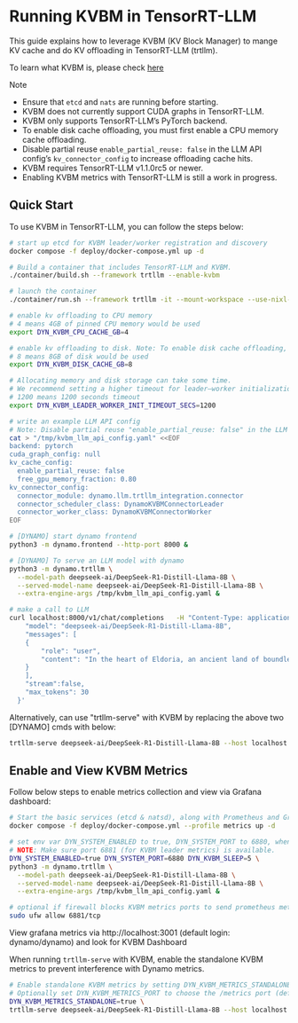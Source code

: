 <!--
SPDX-FileCopyrightText: Copyright (c) 2025 NVIDIA CORPORATION & AFFILIATES. All rights reserved.
SPDX-License-Identifier: Apache-2.0

Licensed under the Apache License, Version 2.0 (the "License");
you may not use this file except in compliance with the License.
You may obtain a copy of the License at

http://www.apache.org/licenses/LICENSE-2.0

Unless required by applicable law or agreed to in writing, software
distributed under the License is distributed on an "AS IS" BASIS,
WITHOUT WARRANTIES OR CONDITIONS OF ANY KIND, either express or implied.
See the License for the specific language governing permissions and
limitations under the License.
-->

# Running KVBM in TensorRT-LLM

This guide explains how to leverage KVBM (KV Block Manager) to mange KV cache and do KV offloading in TensorRT-LLM (trtllm).

To learn what KVBM is, please check [here](https://docs.nvidia.com/dynamo/latest/architecture/kvbm_intro.html)

> [!Note]
> - Ensure that `etcd` and `nats` are running before starting.
> - KVBM does not currently support CUDA graphs in TensorRT-LLM.
> - KVBM only supports TensorRT-LLM’s PyTorch backend.
> - To enable disk cache offloading, you must first enable a CPU memory cache offloading.
> - Disable partial reuse `enable_partial_reuse: false` in the LLM API config’s `kv_connector_config` to increase offloading cache hits.
> - KVBM requires TensorRT-LLM v1.1.0rc5 or newer.
> - Enabling KVBM metrics with TensorRT-LLM is still a work in progress.

## Quick Start

To use KVBM in TensorRT-LLM, you can follow the steps below:

```bash
# start up etcd for KVBM leader/worker registration and discovery
docker compose -f deploy/docker-compose.yml up -d

# Build a container that includes TensorRT-LLM and KVBM.
./container/build.sh --framework trtllm --enable-kvbm

# launch the container
./container/run.sh --framework trtllm -it --mount-workspace --use-nixl-gds

# enable kv offloading to CPU memory
# 4 means 4GB of pinned CPU memory would be used
export DYN_KVBM_CPU_CACHE_GB=4

# enable kv offloading to disk. Note: To enable disk cache offloading, you must first enable a CPU memory cache offloading.
# 8 means 8GB of disk would be used
export DYN_KVBM_DISK_CACHE_GB=8

# Allocating memory and disk storage can take some time.
# We recommend setting a higher timeout for leader–worker initialization.
# 1200 means 1200 seconds timeout
export DYN_KVBM_LEADER_WORKER_INIT_TIMEOUT_SECS=1200
```

```bash
# write an example LLM API config
# Note: Disable partial reuse "enable_partial_reuse: false" in the LLM API config’s "kv_connector_config" to increase offloading cache hits.
cat > "/tmp/kvbm_llm_api_config.yaml" <<EOF
backend: pytorch
cuda_graph_config: null
kv_cache_config:
  enable_partial_reuse: false
  free_gpu_memory_fraction: 0.80
kv_connector_config:
  connector_module: dynamo.llm.trtllm_integration.connector
  connector_scheduler_class: DynamoKVBMConnectorLeader
  connector_worker_class: DynamoKVBMConnectorWorker
EOF

# [DYNAMO] start dynamo frontend
python3 -m dynamo.frontend --http-port 8000 &

# [DYNAMO] To serve an LLM model with dynamo
python3 -m dynamo.trtllm \
  --model-path deepseek-ai/DeepSeek-R1-Distill-Llama-8B \
  --served-model-name deepseek-ai/DeepSeek-R1-Distill-Llama-8B \
  --extra-engine-args /tmp/kvbm_llm_api_config.yaml &

# make a call to LLM
curl localhost:8000/v1/chat/completions   -H "Content-Type: application/json"   -d '{
    "model": "deepseek-ai/DeepSeek-R1-Distill-Llama-8B",
    "messages": [
    {
        "role": "user",
        "content": "In the heart of Eldoria, an ancient land of boundless magic and mysterious creatures, lies the long-forgotten city of Aeloria. Once a beacon of knowledge and power, Aeloria was buried beneath the shifting sands of time, lost to the world for centuries. You are an intrepid explorer, known for your unparalleled curiosity and courage, who has stumbled upon an ancient map hinting at ests that Aeloria holds a secret so profound that it has the potential to reshape the very fabric of reality. Your journey will take you through treacherous deserts, enchanted forests, and across perilous mountain ranges. Your Task: Character Background: Develop a detailed background for your character. Describe their motivations for seeking out Aeloria, their skills and weaknesses, and any personal connections to the ancient city or its legends. Are they driven by a quest for knowledge, a search for lost familt clue is hidden."
    }
    ],
    "stream":false,
    "max_tokens": 30
  }'

```

Alternatively, can use "trtllm-serve" with KVBM by replacing the above two [DYNAMO] cmds with below:
```bash
trtllm-serve deepseek-ai/DeepSeek-R1-Distill-Llama-8B --host localhost --port 8000 --backend pytorch --extra_llm_api_options /tmp/kvbm_llm_api_config.yaml
```

## Enable and View KVBM Metrics

Follow below steps to enable metrics collection and view via Grafana dashboard:
```bash
# Start the basic services (etcd & natsd), along with Prometheus and Grafana
docker compose -f deploy/docker-compose.yml --profile metrics up -d

# set env var DYN_SYSTEM_ENABLED to true, DYN_SYSTEM_PORT to 6880, when launch via dynamo
# NOTE: Make sure port 6881 (for KVBM leader metrics) is available.
DYN_SYSTEM_ENABLED=true DYN_SYSTEM_PORT=6880 DYN_KVBM_SLEEP=5 \
python3 -m dynamo.trtllm \
  --model-path deepseek-ai/DeepSeek-R1-Distill-Llama-8B \
  --served-model-name deepseek-ai/DeepSeek-R1-Distill-Llama-8B \
  --extra-engine-args /tmp/kvbm_llm_api_config.yaml &

# optional if firewall blocks KVBM metrics ports to send prometheus metrics
sudo ufw allow 6881/tcp
```

View grafana metrics via http://localhost:3001 (default login: dynamo/dynamo) and look for KVBM Dashboard

When running `trtllm-serve` with KVBM, enable the standalone KVBM metrics to prevent interference with Dynamo metrics.
```bash
# Enable standalone KVBM metrics by setting DYN_KVBM_METRICS_STANDALONE=true.
# Optionally set DYN_KVBM_METRICS_PORT to choose the /metrics port (default: 6881).
DYN_KVBM_METRICS_STANDALONE=true \
trtllm-serve deepseek-ai/DeepSeek-R1-Distill-Llama-8B --host localhost --port 8000 --backend pytorch --extra_llm_api_options /tmp/kvbm_llm_api_config.yaml
```
